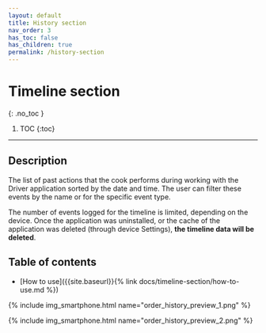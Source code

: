 ```yaml
---
layout: default
title: History section
nav_order: 3
has_toc: false
has_children: true
permalink: /history-section
---
```


# Timeline section
{: .no_toc }

1. TOC
{:toc}

---

## Description
The list of past actions that the cook performs during working with the Driver application sorted by the date and time. The user can filter these events by the name or for the specific event type. 

<span class="text-red-200">The number of events logged for the timeline is limited, depending on the device. Once the application was uninstalled, or the cache of the application was deleted (through device Settings), **the timeline data will be deleted**.</span>

## Table of contents
- [How to use]({{site.baseurl}}{% link docs/timeline-section/how-to-use.md %})

{% include img_smartphone.html name="order_history_preview_1.png" %}

{% include img_smartphone.html name="order_history_preview_2.png" %}